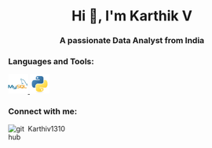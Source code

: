 <h1 align="center">Hi 👋, I'm Karthik V</h1>
<h3 align="center">A passionate Data Analyst from India</h3>


<h3 align="left">Languages and Tools:</h3>
<p align="left"> <a href="https://www.mysql.com/" target="_blank" rel="noreferrer"> <img src="https://raw.githubusercontent.com/devicons/devicon/master/icons/mysql/mysql-original-wordmark.svg" alt="mysql" width="40" height="40"/> </a> <a href="https://www.python.org" target="_blank" rel="noreferrer"> <img src="https://raw.githubusercontent.com/devicons/devicon/master/icons/python/python-original.svg" alt="python" width="40" height="40"/> </a> </p>

<h3 align="left">Connect with me:</h3>
<img align ="left" src="https://www.google.com/url?sa=i&url=https%3A%2F%2Fwww.flaticon.com%2Ffree-icon%2Fgithub-logo_25231&psig=AOvVaw0vt_RXdNXliJJ3bkWUXMlI&ust=1734962583257000&source=images&cd=vfe&opi=89978449&ved=0CBQQjRxqFwoTCNjyxLXFu4oDFQAAAAAdAAAAABAE" alt="github" width="40" height="40"/><p>Karthiv1310</p>
